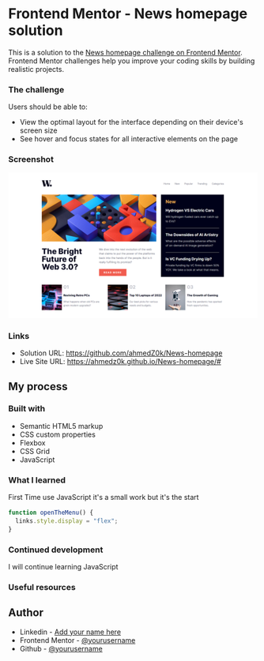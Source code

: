 # Frontend Mentor - News homepage solution

This is a solution to the [News homepage challenge on Frontend Mentor](https://www.frontendmentor.io/challenges/news-homepage-H6SWTa1MFl). Frontend Mentor challenges help you improve your coding skills by building realistic projects. 


### The challenge

Users should be able to:

- View the optimal layout for the interface depending on their device's screen size
- See hover and focus states for all interactive elements on the page

### Screenshot

![](./assets/images/screenShot.png)

### Links

- Solution URL: https://github.com/ahmedZ0k/News-homepage
- Live Site URL: https://ahmedz0k.github.io/News-homepage/#

## My process

### Built with

- Semantic HTML5 markup
- CSS custom properties
- Flexbox
- CSS Grid
- JavaScript


### What I learned
First Time use JavaScript it's a small work but it's the start

```js
function openTheMenu() {
  links.style.display = "flex";
}
```



### Continued development

I will continue learning JavaScript

### Useful resources



## Author

- Linkedin - [Add your name here](https://www.linkedin.com/in/ahmed-zakaria-63b72b1b5/)
- Frontend Mentor - [@yourusername](https://www.frontendmentor.io/profile/ahmedZ0k)
- Github - [@yourusername](https://github.com/ahmedZ0k)

